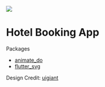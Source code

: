 ![](https://github.com/webAIdev/hotel-booking/blob/master/hotel-booking.jpg)

# Hotel Booking App

Packages

- [animate_do](https://pub.dev/packages/animate_do)
- [flutter_svg](https://pub.dev/packages/flutter_svg)

Design Credit: [uigiant](http://www.uplabs.com/posts/hotel-booking-app-94a58c63-7693-4130-a88d-f2d0d9d264a5)
